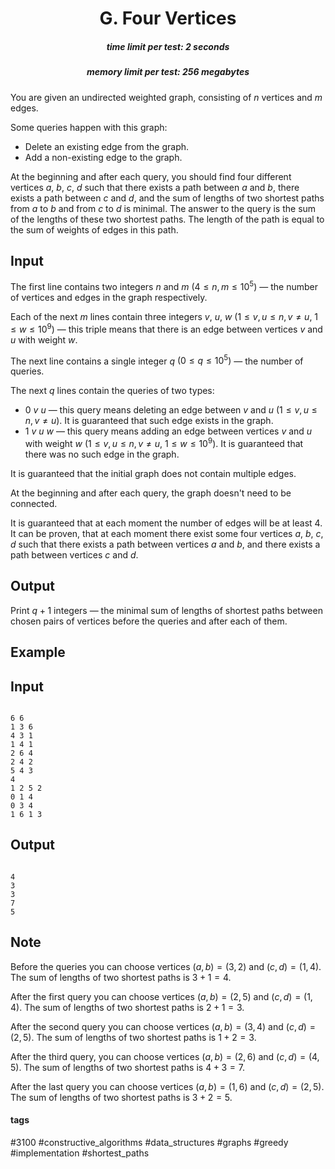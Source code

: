 <h1 style='text-align: center;'> G. Four Vertices</h1>

<h5 style='text-align: center;'>time limit per test: 2 seconds</h5>
<h5 style='text-align: center;'>memory limit per test: 256 megabytes</h5>

You are given an undirected weighted graph, consisting of $n$ vertices and $m$ edges.

Some queries happen with this graph:

* Delete an existing edge from the graph.
* Add a non-existing edge to the graph.

At the beginning and after each query, you should find four different vertices $a$, $b$, $c$, $d$ such that there exists a path between $a$ and $b$, there exists a path between $c$ and $d$, and the sum of lengths of two shortest paths from $a$ to $b$ and from $c$ to $d$ is minimal. The answer to the query is the sum of the lengths of these two shortest paths. The length of the path is equal to the sum of weights of edges in this path.

## Input

The first line contains two integers $n$ and $m$ $(4 \le n, m \le 10^5)$ — the number of vertices and edges in the graph respectively.

Each of the next $m$ lines contain three integers $v$, $u$, $w$ ($1 \le v, u \le n, v \neq u$, $1 \le w \le 10^9$) — this triple means that there is an edge between vertices $v$ and $u$ with weight $w$.

The next line contains a single integer $q$ $(0 \le q \le 10^5)$ — the number of queries.

The next $q$ lines contain the queries of two types:

* $0$ $v$ $u$ — this query means deleting an edge between $v$ and $u$ $(1 \le v, u \le n, v \neq u)$. It is guaranteed that such edge exists in the graph.
* $1$ $v$ $u$ $w$ — this query means adding an edge between vertices $v$ and $u$ with weight $w$ ($1 \le v, u \le n, v \neq u$, $1 \le w \le 10^9$). It is guaranteed that there was no such edge in the graph.

It is guaranteed that the initial graph does not contain multiple edges.

At the beginning and after each query, the graph doesn't need to be connected.

It is guaranteed that at each moment the number of edges will be at least $4$. It can be proven, that at each moment there exist some four vertices $a$, $b$, $c$, $d$ such that there exists a path between vertices $a$ and $b$, and there exists a path between vertices $c$ and $d$.

## Output

Print $q + 1$ integers — the minimal sum of lengths of shortest paths between chosen pairs of vertices before the queries and after each of them.

## Example

## Input


```

6 6
1 3 6
4 3 1
1 4 1
2 6 4
2 4 2
5 4 3
4
1 2 5 2
0 1 4
0 3 4
1 6 1 3

```
## Output


```

4
3
3
7
5

```
## Note

Before the queries you can choose vertices $(a, b) = (3, 2)$ and $(c, d) = (1, 4)$. The sum of lengths of two shortest paths is $3 + 1 = 4$.

After the first query you can choose vertices $(a, b) = (2, 5)$ and $(c, d) = (1, 4)$. The sum of lengths of two shortest paths is $2 + 1 = 3$.

After the second query you can choose vertices $(a, b) = (3, 4)$ and $(c, d) = (2, 5)$. The sum of lengths of two shortest paths is $1 + 2 = 3$.

After the third query, you can choose vertices $(a, b) = (2, 6)$ and $(c, d) = (4, 5)$. The sum of lengths of two shortest paths is $4 + 3 = 7$.

After the last query you can choose vertices $(a, b) = (1, 6)$ and $(c, d) = (2, 5)$. The sum of lengths of two shortest paths is $3 + 2 = 5$.



#### tags 

#3100 #constructive_algorithms #data_structures #graphs #greedy #implementation #shortest_paths 